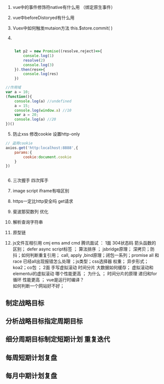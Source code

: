 1. vue中的事件修饰符native有什么用 （绑定原生事件）
2. vue中beforeDistoryed有什么用
3. Vuex中如何触发mutaion方法  this.$store.commit( )


4. 
```js

    let p2 = new Promise((resolve,reject)=>{
        console.log(1)
        resolve(2)
        console.log(3)
    }).then(res=>{
        console.log(res)
    })

```

```js
//作用域
var a = 10;
(function(){
    console.log(a) //undefined
    a = 15;
    console.log(window.a) //10
    var a = 20;
    console.log(a) //20
})()

```

5. 防止xss 修改cookie  设置http-only 
```js
// 盗用cookie
axios.get('http:localhost:8888',{
    params:{
        cookie:document.cookie
    }
})



```
6. 三次握手 四次挥手
7. image  script  iframe有啥区别
8. https一定比http安全吗  get请求

9. 斐波那契数列 优化

10. 解析查询字符串
11. 原型链
12. js文件互相引用  cmj ems amd cmd 
腾讯面试 ：
1面
304状态码  箭头函数的区别； defer async  script标签  ； 算法排序 ； jsbridge原理； 深拷贝；防抖；如何判断重复引用； call, apply ,bind原理；闭包一系列；promise all 和race  已经all出现报错怎么处理 ；js类型；css选择器 权重； 异步形式；koa2；co包 ；
2面 
手写虚拟滚动 时间分片
大数据如何缓存；
虚拟滚动和elementui的虚拟滚动 哪个性能更高 ；  为什么 ； 
时间分片的原理    递归和for循环  性能更高 ；
vue是运行时编译？  
如何判断一个网站好不好；


## 制定战略目标  
## 分析战略目标指定周期目标  
## 细分周期目标制定短期计划 重复迭代  
## 每周短期计划复盘  
## 每月中期计划复盘 
